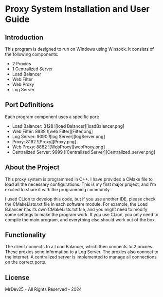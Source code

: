 # Proxy System Installation and User Guide

## Introduction
This program is designed to run on Windows using Winsock. It consists of the following components:

- 2 Proxies
- 1 Centralized Server
- Load Balancer
- Web Filter
- Web Proxy
- Log Server

## Port Definitions
Each program component uses a specific port:

- Load Balancer: 3128
  ![load Balancer][loadBalancer.png]
- Web Filter: 8888 
  ![web Filter][Filter.png]
- Log Server: 9090
  ![log Server][logServer.png]
- Proxy: 8192
  ![Proxy][Proxy.png]
- Web Proxy: 8882
  ![WebProxy][webProxy.png]
- Centralized Server: 9999
  ![Centralized Server][Centralized_server.png]

## About the Project
This proxy system is programmed in C++. I have provided a CMake file to load all the necessary configurations. This is my first major project, and I'm excited to share it with the programming community.

I used CLion to develop this code, but if you use another IDE, please check the CMakeLists.txt file in each software module. For example, the Load Balancer has its own CMakeLists.txt file, and you might need to modify some settings to make the program work. If you use CLion, you only need to compile the main program, and everything else should work out of the box.

## Functionality
The client connects to a Load Balancer, which then connects to 2 proxies. These proxies send information to a Log Server. The proxies also connect to the internet. A centralized server is implemented to manage all connections on the correct ports.

## License
MrDev25 - All Rights Reserved - 2024


